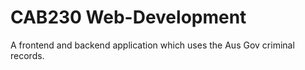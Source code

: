 # CAB230 Web-Development

A frontend and backend application which uses the Aus Gov criminal records.
